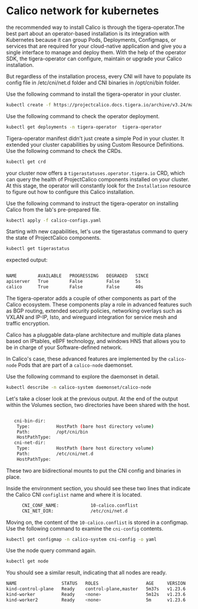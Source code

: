# Calico network for kubernetes

the recommended way to install Calico is through the tigera-operator.The best part about an operator-based installation is its integration with Kubernetes because it can group Pods, Deployments, Configmaps, or services that are required for your cloud-native application and give you a single interface to manage and deploy them. With the help of the operator SDK, the tigera-operator can configure, maintain or upgrade your Calico installation.

But regardless of the installation process, every CNI will have to populate its config file in /etc/cni/net.d folder and CNI binaries in /opt/cni/bin folder.

Use the following command to install the tigera-operator in your cluster.

```sh
kubectl create -f https://projectcalico.docs.tigera.io/archive/v3.24/manifests/tigera-operator.yaml
```

Use the following command to check the operator deployment.

```sh
kubectl get deployments -n tigera-operator  tigera-operator
```

Tigera-operator manifest didn't just create a simple Pod in your cluster. It extended your cluster capabilities by using Custom Resource Definitions. Use the following command to check the CRDs.

```sh
kubectl get crd
```

your cluster now offers a `tigerastatuses.operator.tigera.io` CRD, which can query the health of ProjectCalico components installed on your cluster. At this stage, the operator will constantly look for the `Installation` resource to figure out how to configure this Calico installation.

Use the following command to instruct the tigera-operator on installing Calico from the lab's pre-prepared file.

```sh
kubectl apply -f calico-configs.yaml
```

Starting with new capabilities, let's use the tigerastatus command to query the state of ProjectCalico components.

```sh
kubectl get tigerastatus
```
expected output:
```sh

NAME        AVAILABLE   PROGRESSING   DEGRADED   SINCE
apiserver   True        False         False      5s
calico      True        False         False      40s
```
The tigera-operator adds a couple of other components as part of the Calico ecosystem. These components play a role in advanced features such as BGP routing, extended security policies, networking overlays such as VXLAN and IP-IP, Isto, and wireguard integration for service mesh and traffic encryption.

Calico has a pluggable data-plane architecture and multiple data planes based on IPtables, eBPF technology, and windows HNS that allows you to be in charge of your Software-defined network.

In Calico's case, these advanced features are implemented by the `calico-node` Pods that are part of a `calico-node` daemonset.

Use the following command to explore the daemonset in detail.

```sh
kubectl describe -n calico-system daemonset/calico-node
```

Let's take a closer look at the previous output. At the end of the output within the Volumes section, two directories have been shared with the host.

```sh

   cni-bin-dir:
    Type:          HostPath (bare host directory volume)
    Path:          /opt/cni/bin
    HostPathType:
   cni-net-dir:
    Type:          HostPath (bare host directory volume)
    Path:          /etc/cni/net.d
    HostPathType:
```

These two are bidirectional mounts to put the CNI config and binaries in place.

Inside the environment section, you should see these two lines that indicate the Calico CNI `configlist` name and where it is located.

```sh
      CNI_CONF_NAME:            10-calico.conflist
      CNI_NET_DIR:              /etc/cni/net.d
```

Moving on, the content of the `10-calico.conflist` is stored in a configmap. Use the following command to examine the `cni-config` contents.

```sh
kubectl get configmap -n calico-system cni-config -o yaml
```

Use the node query command again.

```sh
kubectl get node
```
You should see a similar result, indicating that all nodes are ready.

```sh
NAME                 STATUS   ROLES                  AGE     VERSION
kind-control-plane   Ready    control-plane,master   5m37s   v1.23.6
kind-worker          Ready    <none>                 5m12s   v1.23.6
kind-worker2         Ready    <none>                 5m      v1.23.6
```